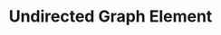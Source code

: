---
title: Undirected Graph Element
id: undirected-graph-element
script: /examples/elements/undirected-graph-element.js
description: This interactive demonstrates the undirected graph element.
input: undefined
tags: [elements]
weight: undefined
draft: undefined
---